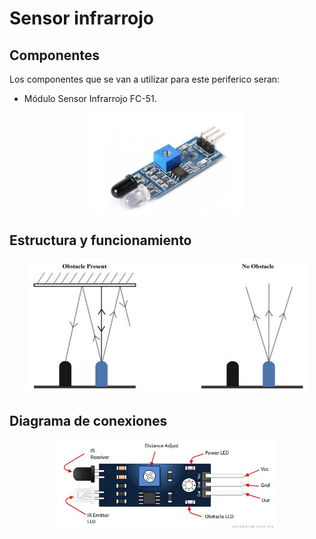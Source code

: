 
# Sensor infrarrojo

## Componentes

Los componentes que se van a utilizar para este periferico seran:

- Módulo Sensor Infrarrojo FC-51.

<p align="center">
  <img src="/Perifericos/SensorInfra/componentesIR.png" align="center" width = 250>
</p>

## Estructura y funcionamiento

<p align="center">
  <img src="/Perifericos/SensorInfra/estyfunc1IR.png" align="center" width = 450>
</p>

## Diagrama de conexiones

<p align="center">
  <img src="/Perifericos/SensorInfra/conexionesIR.jpeg" align="center" width = 350>
</p>

